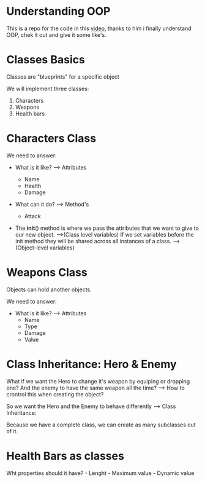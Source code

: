 # Understanding OOP 

This is a repo for the code in this [video](https://www.youtube.com/watch?v=cM_ocyOrs_k), thanks to him i finally understand OOP, chek it out and give it some like's.

# Classes Basics

Classes are "blueprints" for a specific object

We will implement three classes:

1) Characters
2) Weapons
3) Health bars 

# Characters Class 

We need to answer:
- What is it like? --> Attributes
    - Name
    - Health
    - Damage
- What can it do? --> Method's
    - Attack

- The __init__() method is where we pass the attributes that we want to give to our new object. -->(Class level variables)
If we set variables before the init method they will be shared across all instances of a class. -->
(Object-level variables)

# Weapons Class 

Objects can hold another objects.

We need to answer:
- What is it like? --> Attributes
    - Name
    - Type
    - Damage
    - Value

# Class Inheritance: Hero & Enemy

What if we want the Hero to change it's weapon by equiping or dropping one? And the enemy to have the same weapon all the time? --> How to crontrol this when creating the object?

So we want the Hero and the Enemy to behave differently --> Class Inheritance:

Because we have a complete class, we can create as many subclasses out of it.

# Health Bars as classes

Wht properties should it have?
    - Lenght
    - Maximum value
    - Dynamic value 